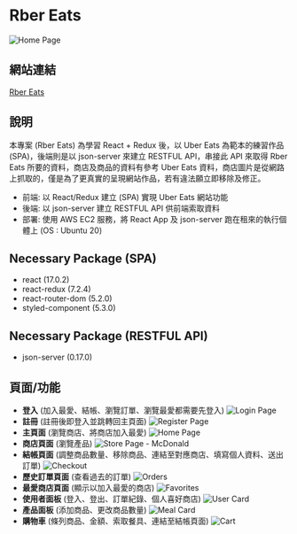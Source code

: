 # Rber Eats
![Home Page](https://www.site-shot.com/cached_image/zaxk3EgdEeyuogJCrBEAAg)

## 網站連結
[Rber Eats](http://food-app.rdchen.me/#/)

## 說明
本專案 (Rber Eats) 為學習 React + Redux 後，以 Uber Eats 為範本的練習作品(SPA)，後端則是以 json-server 來建立 RESTFUL API，串接此 API 來取得 Rber Eats 所要的資料，商店及商品的資料有參考 Uber Eats 資料，商店圖片是從網路上抓取的，僅是為了更真實的呈現網站作品，若有違法願立即移除及修正。 
- 前端: 以 React/Redux 建立 (SPA) 實現 Uber Eats 網站功能 
- 後端: 以 json-server 建立 RESTFUL API 供前端索取資料
- 部署: 使用 AWS EC2 服務，將 React App 及 json-server 跑在租來的執行個體上 (OS : Ubuntu 20)

## Necessary Package (SPA)
- react (17.0.2)
- react-redux (7.2.4)
- react-router-dom (5.2.0)
- styled-component (5.3.0)

## Necessary Package (RESTFUL API)
- json-server (0.17.0)

## 頁面/功能
- **登入** (加入最愛、結帳、瀏覽訂單、瀏覽最愛都需要先登入)
![Login Page](https://www.site-shot.com/cached_image/JwD0Lkg5EeyHgAJCrBEAAg)
- **註冊** (註冊後即登入並跳轉回主頁面)
![Register Page](https://www.site-shot.com/cached_image/dN4ONEg5EeyjTgJCrBEAAg)
- **主頁面** (瀏覽商店、將商店加入最愛)
![Home Page](https://www.site-shot.com/cached_image/zaxk3EgdEeyuogJCrBEAAg)
- **商店頁面** (瀏覽產品)
![Store Page - McDonald](https://snipboard.io/AxGm9O.jpg)
- **結帳頁面** (調整商品數量、移除商品、連結至對應商店、填寫個人資料、送出訂單)
![Checkout](https://snipboard.io/vLcnHM.jpg)
- **歷史訂單頁面** (查看過去的訂單)
![Orders](https://snipboard.io/K4ZHW5.jpg)
- **最愛商店頁面** (顯示以加入最愛的商店)
![Favorites](https://snipboard.io/EPMQtC.jpg)
- **使用者面板** (登入、登出、訂單紀錄、個人喜好商店)
![User Card](https://snipboard.io/R35MuT.jpg)
- **產品面板** (添加商品、更改商品數量)
![Meal Card](https://snipboard.io/EfkF31.jpg)
- **購物車** (條列商品、金額、索取餐具、連結至結帳頁面)
![Cart](https://snipboard.io/MqkRC7.jpg)
